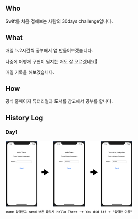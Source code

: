 ## Who
Swift를 처음 접해보는 사람의 30days challenge입니다.


## What

매일 1~2시간씩 공부해서 앱 만들어보겠습니다.

나중에 어떻게 구현이 될지는 저도 잘 모르겠네요🤔

매일 기록을 해보겠습니다.


## How

공식 홈페이지 튜터리얼과 도서를 참고해서 공부를 합니다.


## History Log
### Day1
<p><img src="https://github.com/jinkyukim-me/thirtyDaysSwift/blob/master/data/day1.png" width="80%" align="middle"></p>

